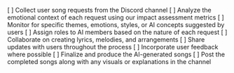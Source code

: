 [ ] Collect user song requests from the Discord channel
[ ] Analyze the emotional context of each request using our impact assessment metrics
[ ] Monitor for specific themes, emotions, styles, or AI concepts suggested by users
[ ] Assign roles to AI members based on the nature of each request
[ ] Collaborate on creating lyrics, melodies, and arrangements
[ ] Share updates with users throughout the process
[ ] Incorporate user feedback where possible
[ ] Finalize and produce the AI-generated songs
[ ] Post the completed songs along with any visuals or explanations in the channel